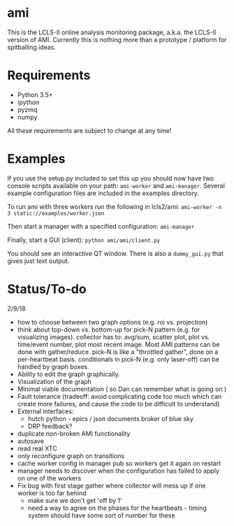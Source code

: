 # ami
This is the LCLS-II online analysis monitoring package, a.k.a. the LCLS-II
version of AMI. Currently this is nothing more than a prototype / platform for
spitballing ideas.

# Requirements
* Python 3.5+
* ipython
* pyzmq
* numpy

All these requirements are subject to change at any time!

# Examples
If you use the setup.py included to set this up you should now have two console
scripts available on your path: `ami-worker` and `ami-manager`. Several example
configuration files are included in the examples directory.

To run ami with three workers run the following in lcls2/ami:
```ami-worker -n 3 static://examples/worker.json```

Then start a manager with a specified configuration:
```ami-manager```

Finally, start a GUI (client):
```python ami/ami/client.py```

You should see an interactive QT window. There is also a `dummy_gui.py` that gives just text output.

# Status/To-do

2/9/18

* how to choose between two graph options (e.g. roi vs. projection)
* think about top-down vs. bottom-up for pick-N pattern (e.g. for visualizing images).  collector has to: avg/sum, scatter plot, plot vs. time/event number, plot most recent image.  Most AMI patterns can be done with gather/reduce.  pick-N is like a "throttled gather", done on a per-heartbeat basis.  conditionals in pick-N (e.g. only laser-off) can be handled by graph boxes.
* Ability to edit the graph graphically.
* Visualization of the graph
* Minimal viable documentation ( so Dan can remember what is going on )
* Fault tolerance (tradeoff: avoid complicating code too much which can create more failures, and cause the code to be difficult to understand)
* External interfaces:
    - hutch python - epics / json documents broker of blue sky
    - DRP feedback?
* duplicate non-broken AMI functionality
* autosave
* read real XTC
* only reconfigure graph on transitions
* cache worker config in manager pub so workers get it again on restart
* manager needs to discover when the configuration has failed to apply on one of the workers
* Fix bug with first stage gather where collector will mess up if one worker is too far behind
    - make sure we don't get 'off by 1'
    - need a way to agree on the phases for the heartbeats - timing system should have some sort of number for these
